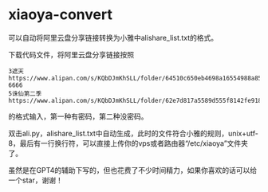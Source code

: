 # xiaoya-convert
可以自动将阿里云盘分享链接转换为小雅中alishare_list.txt的格式。

下载代码文件，将阿里云盘分享链接按照

 ``` 
 3遮天 https://www.alipan.com/s/KQbDJmKhSLL/folder/64510c650eb4698a16554988a85c09a149200e25 6666 
 5诛仙第二季 https://www.alipan.com/s/KQbDJmKhSLL/folder/62e7d817a5589d555f8142fe918baad868c9f5c3
 ``` 

的格式输入，第一种有密码，第二种没密码。

双击ali.py，alishare_list.txt中自动生成，此时的文件符合小雅的规则，unix+utf-8，最后有一行换行符，可以直接上传你的vps或者路由器“/etc/xiaoya”文件夹了。

虽然是在GPT4的辅助下写的，但也花费了不少时间精力，如果你喜欢的话可以给一个star，谢谢！
